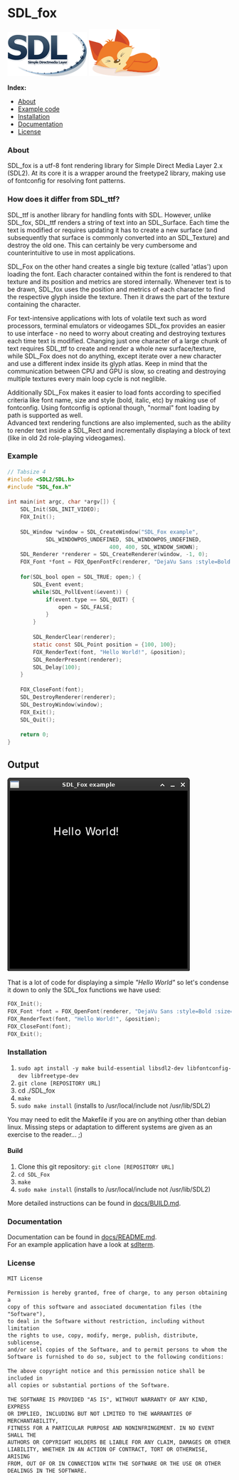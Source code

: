 # SDL_fox

![SDL logo](data/SDL_logo.png) ![fox](data/fox.png)

**Index:**
- [About](#About)
- [Example code](#Example)
- [Installation](#Installation)
- [Documentation](#Documentation)
- [License](#License)

### About

SDL_fox is a utf-8 font rendering library for Simple Direct Media Layer 2.x (SDL2). At its core it is a wrapper around the freetype2 library, making use of fontconfig for resolving font patterns.

### How does it differ from SDL_ttf?

SDL_ttf is another library for handling fonts with SDL. However, unlike SDL_fox, SDL_ttf renders a string of text into an SDL_Surface. Each time the text is modified or requires updating it has to create a new surface (and subsequently that surface is commonly converted into an SDL_Texture) and destroy the old one. This can  certainly be very cumbersome and counterintuitive to use in most applications.

SDL_Fox on the other hand creates a single big texture (called 'atlas') upon loading the font. Each character contained within the font is rendered to that texture and its position and metrics are stored internally. Whenever text is to be drawn, SDL_fox uses the position and metrics of each character to find the respective glyph inside the texture. Then it draws the part of the texture containing the character.

For text-intensive applications with lots of volatile text such as word processors, terminal emulators or videogames SDL_fox provides an easier to use interface - no need to worry about creating and destroying textures each time text is modified. Changing just one character of a large chunk of text requires SDL_ttf to create and render a whole new surface/texture, while SDL_Fox does not do anything, except iterate over a new character and use a different index inside its glyph atlas. Keep in mind that the communication between CPU and GPU is slow, so creating and destroying multiple textures every main loop cycle is not neglible.

Additionally SDL_Fox makes it easier to load fonts according to specified criteria like font name, size and style (bold, italic, etc) by making use of fontconfig. Using fontconfig is optional though, "normal" font loading by path is supported as well.  
Advanced text rendering functions are also implemented, such as the ability to render text inside a SDL_Rect and incrementally displaying a block of text (like in old 2d role-playing videogames).

### Example
```c
// Tabsize 4
#include <SDL2/SDL.h>
#include "SDL_fox.h"

int main(int argc, char *argv[]) {
	SDL_Init(SDL_INIT_VIDEO);
	FOX_Init();

	SDL_Window *window = SDL_CreateWindow("SDL_Fox example", 
			SDL_WINDOWPOS_UNDEFINED, SDL_WINDOWPOS_UNDEFINED,
								400, 400, SDL_WINDOW_SHOWN);
	SDL_Renderer *renderer = SDL_CreateRenderer(window, -1, 0);
	FOX_Font *font = FOX_OpenFontFc(renderer, "DejaVu Sans :style=Bold :size=24");

	for(SDL_bool open = SDL_TRUE; open;) {
		SDL_Event event;
		while(SDL_PollEvent(&event)) {
			if(event.type == SDL_QUIT) {
				open = SDL_FALSE;
			}
		}

		SDL_RenderClear(renderer);
		static const SDL_Point position = {100, 100};
		FOX_RenderText(font, "Hello World!", &position);
		SDL_RenderPresent(renderer);
		SDL_Delay(100);
	}

	FOX_CloseFont(font);
	SDL_DestroyRenderer(renderer);
	SDL_DestroyWindow(window);
	FOX_Exit();
	SDL_Quit();

	return 0;
}
```

Output
-------
![Screenshot](data/Example.png)

That is a lot of code for displaying a simple *"Hello World"* so let's condense it down to only the SDL_fox functions we have used:
```c
FOX_Init();
FOX_Font *font = FOX_OpenFont(renderer, "DejaVu Sans :style=Bold :size=24");
FOX_RenderText(font, "Hello World!", &position);
FOX_CloseFont(font);
FOX_Exit();
```

### Installation

1. `sudo apt install -y make build-essential libsdl2-dev libfontconfig-dev libfreetype-dev`
2. `git clone [REPOSITORY URL]`
3. cd ./SDL_fox
4. `make`
5. `sudo make install` (installs to /usr/local/include not /usr/lib/SDL2)

You may need to edit the Makefile if you are on anything other than debian linux.
Missing steps or adaptation to different systems are given as an exercise to the reader... ;)

#### Build
1. Clone this git repository: `git clone [REPOSITORY URL]`
2. `cd SDL_Fox`
3. `make`
4. `sudo make install` (installs to /usr/local/include not /usr/lib/SDL2)

More detailed instructions can be found in [docs/BUILD.md](docs/BUILD.md).

### Documentation

Documentation can be found in [docs/README.md](docs/README.md).  
For an example application have a look at [sdlterm](https://github.com/palomena/sdlterm).

### License
```
MIT License

Permission is hereby granted, free of charge, to any person obtaining a
copy of this software and associated documentation files (the "Software"),
to deal in the Software without restriction, including without limitation
the rights to use, copy, modify, merge, publish, distribute, sublicense,
and/or sell copies of the Software, and to permit persons to whom the
Software is furnished to do so, subject to the following conditions:

The above copyright notice and this permission notice shall be included in
all copies or substantial portions of the Software.

THE SOFTWARE IS PROVIDED "AS IS", WITHOUT WARRANTY OF ANY KIND, EXPRESS
OR IMPLIED, INCLUDING BUT NOT LIMITED TO THE WARRANTIES OF MERCHANTABILITY,
FITNESS FOR A PARTICULAR PURPOSE AND NONINFRINGEMENT. IN NO EVENT SHALL THE
AUTHORS OR COPYRIGHT HOLDERS BE LIABLE FOR ANY CLAIM, DAMAGES OR OTHER
LIABILITY, WHETHER IN AN ACTION OF CONTRACT, TORT OR OTHERWISE, ARISING
FROM, OUT OF OR IN CONNECTION WITH THE SOFTWARE OR THE USE OR OTHER
DEALINGS IN THE SOFTWARE.
```
